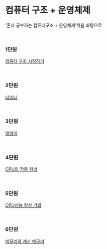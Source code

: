 # 컴퓨터 구조 + 운영체제
'혼자 공부하는 컴퓨터구조 + 운영체제'책을 바탕으로

<br>

### 1단원
[컴퓨터 구조 시작하기](./%EC%BB%B4%ED%93%A8%ED%84%B0%20%EA%B5%AC%EC%A1%B0%20and%20%EC%9A%B4%EC%98%81%EC%B2%B4%EC%A0%9C/Unit_1.md)

<br>

### 2단원
[데이터](./%EC%BB%B4%ED%93%A8%ED%84%B0%20%EA%B5%AC%EC%A1%B0%20and%20%EC%9A%B4%EC%98%81%EC%B2%B4%EC%A0%9C/Unit_2.md)

<br>

### 3단원
[명령어](./컴퓨터%20구조%20and%20운영체제/Unit_3.md)

<br>

### 4단원
[CPU의 작동 원리](./컴퓨터%20구조%20and%20운영체제/Unit_4.md)

<br>

### 5단원
[CPU성능 향상 기법](./컴퓨터%20구조%20and%20운영체제/Unit_5.md)

<br>

### 6단원
[메모리와 캐시 메모리](./컴퓨터%20구조%20and%20운영체제/Unit_6.md)